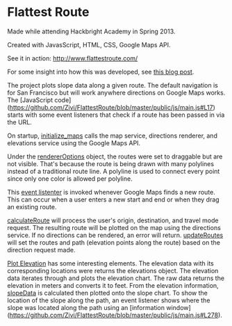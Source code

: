 # Flattest Route

Made while attending Hackbright Academy in Spring 2013.

Created with JavasScript, HTML, CSS, Google Maps API.

See it in action: http://www.flattestroute.com/

For some insight into how this was developed, see [this blog post](http://zivi.github.io/posts/iterating-to-success/).

The project plots slope data along a given route. The default navigation is for San Francisco but will work anywhere
directions on Google Maps works. The [JavaScript code]
(https://github.com/Zivi/FlattestRoute/blob/master/public/js/main.js#L17) 
starts with some event listeners that check if a route has been passed in via the URL.

On startup, [initialize_maps](https://github.com/Zivi/FlattestRoute/blob/master/public/js/main.js#L51) calls the map service,
directions renderer, and elevations service using the Google Maps API. 

Under the [rendererOptions](https://github.com/Zivi/FlattestRoute/blob/master/public/js/main.js#L52) object, the routes were set to draggable but 
are not visible. That's because the route is being drawn with many polylines instead of a traditional route line. 
A polyline is used to connect every point since only one color is allowed per polyline.

This [event listenter](https://github.com/Zivi/FlattestRoute/blob/master/public/js/main.js#L78) is invoked whenever Google Maps finds a new route.
This can occur when a user enters a new start and end or when they drag an existing route.

[calculateRoute](https://github.com/Zivi/FlattestRoute/blob/master/public/js/main.js#L97) will process the user's 
origin, destination, and travel mode request. The resulting route will be plotted on the map using the directions service.
If no directions can be rendered, an error will return.
[updateRoutes](https://github.com/Zivi/FlattestRoute/blob/master/public/js/main.js#L126) will set the routes and path
(elevation points along the route) based on the direction request made.
 

[Plot Elevation](https://github.com/Zivi/FlattestRoute/blob/master/public/js/main.js#L150) has some interesting elements.
The elevation data with its corresponding locations were returns the elevations object. The elevation data iterates
through and plots the elevation chart. The raw data returns the elevation in meters and converts it to feet.
From the elevation information, [slopeData](https://github.com/Zivi/FlattestRoute/blob/master/public/js/main.js#L204)
is calculated then plotted onto the slope chart. To show the location of the slope along the path, an event listener shows
where the slope was located along the path using an [information window]
(https://github.com/Zivi/FlattestRoute/blob/master/public/js/main.js#L278).
